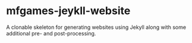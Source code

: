 mfgames-jeykll-website
======================

A clonable skeleton for generating websites using Jekyll along with some additional pre- and post-processing.
